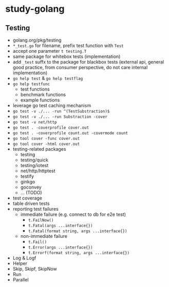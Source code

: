 # study-golang



## Testing

- golang.org/pkg/testing
- `*_test.go` for filename, prefix test function with `Test`
- accept one parameter `t testing.T`
- same package for whitebox tests (implementation)
- add `_test` suffx to the package for blackbox tests (external api, general good practice, from consumer perspective, do not care internal implementation)
- `go help test` & `go help testflag`
- `go help testfunc`
  - test functions
  - benchmark functions
  - example functions
- leverage go test caching mechanism
- `go test -v ./... -run ^(TestSubstraction)$`
- `go test -v ./... -run Substraction -cover`
- `go test -v net/http`
- `go test . -coverprofile cover.out` 
- `go test . -coverprofile count.out -covermode count`
- `go tool cover -func cover.out`
- `go tool cover -html cover.out`
- testing-related packages
  - testing
  - testing/quick
  - testing/iotest
  - net/http/httptest
  - testify
  - ginkgo
  - goconvey
  - ... (TODO)
- test coverage
- table driven tests
- reporting test failures
  - immediate failure (e.g. connect to db for e2e test)
    - `t.FailNow()`
    - `t.Fatal(args ...interface{})`
    - `t.Fatal(format string, args ...interface{})`
  - non-immediate failure
    - `t.Fail()`
    - `t.Error(args ...interface{})`
    - `t.Errorf(format string, args ...interface{})`
- Log & Logf
- Helper 
- Skip, Skipf, SkipNow
- Run
- Parallel